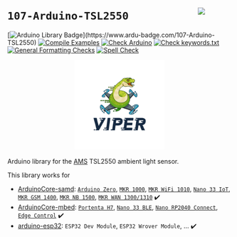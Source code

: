 <a href="https://107-systems.org/"><img align="right" src="https://raw.githubusercontent.com/107-systems/.github/main/logo/107-systems.png" width="15%"></a>
`107-Arduino-TSL2550`
=====================
[![Arduino Library Badge](https://www.ardu-badge.com/badge/107-Arduino-TSL2550.svg?)](https://www.ardu-badge.com/107-Arduino-TSL2550)
[![Compile Examples](https://github.com/107-systems/107-Arduino-TSL2550/workflows/Compile%20Examples/badge.svg)](https://github.com/107-systems/107-Arduino-TSL2550/actions?workflow=Compile+Examples)
[![Check Arduino](https://github.com/107-systems/107-Arduino-TSL2550/actions/workflows/check-arduino.yml/badge.svg)](https://github.com/107-systems/107-Arduino-TSL2550/actions/workflows/check-arduino.yml)
[![Check keywords.txt](https://github.com/107-systems/107-Arduino-TSL2550/actions/workflows/check-keywords-txt.yml/badge.svg)](https://github.com/107-systems/107-Arduino-TSL2550/actions/workflows/check-keywords-txt.yml)
[![General Formatting Checks](https://github.com/107-systems/107-Arduino-TSL2550/workflows/General%20Formatting%20Checks/badge.svg)](https://github.com/107-systems/107-Arduino-TSL2550/actions?workflow=General+Formatting+Checks)
[![Spell Check](https://github.com/107-systems/107-Arduino-TSL2550/workflows/Spell%20Check/badge.svg)](https://github.com/107-systems/107-Arduino-TSL2550/actions?workflow=Spell+Check)

<p align="center">
  <a href="https://github.com/107-systems/107-Arduino-DroneCore"><img src="https://github.com/107-systems/.github/raw/main/logo/viper.jpg" width="40%"></a>
</p>

Arduino library for the [AMS](https://ams.com) TSL2550 ambient light sensor.

This library works for
* [ArduinoCore-samd](https://github.com/arduino/ArduinoCore-samd): [`Arduino Zero`](https://store.arduino.cc/arduino-zero), [`MKR 1000`](https://store.arduino.cc/arduino-mkr1000-wifi), [`MKR WiFi 1010`](https://store.arduino.cc/arduino-mkr-wifi-1010), [`Nano 33 IoT`](https://store.arduino.cc/arduino-nano-33-iot), [`MKR GSM 1400`](https://store.arduino.cc/arduino-mkr-gsm-1400-1415), [`MKR NB 1500`](https://store.arduino.cc/arduino-mkr-nb-1500-1413), [`MKR WAN 1300/1310`](https://store.arduino.cc/mkr-wan-1310) :heavy_check_mark:
* [ArduinoCore-mbed](https://github.com/arduino/ArduinoCore-mbed): [`Portenta H7`](https://store.arduino.cc/portenta-h7), [`Nano 33 BLE`](https://store.arduino.cc/arduino-nano-33-ble), [`Nano RP2040 Connect`](https://store.arduino.cc/nano-rp2040-connect), [`Edge Control`](https://store.arduino.cc/edge-control) :heavy_check_mark:
* [arduino-esp32](https://github.com/espressif/arduino-esp32): `ESP32 Dev Module`, `ESP32 Wrover Module`, ... :heavy_check_mark:


